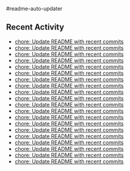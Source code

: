 #readme-auto-updater

## Recent Activity
<!-- LATEST_COMMITS:START -->
- [chore: Update README with recent commits](https://github.com/NEO1717/readme-auto-updater/commit/2376f0e6eafd57000b9abe386ff6b4b1bcf2c742)
- [chore: Update README with recent commits](https://github.com/NEO1717/readme-auto-updater/commit/fdcbd3569c64dae4642171c1d638233acd5b1cd7)
- [chore: Update README with recent commits](https://github.com/NEO1717/readme-auto-updater/commit/af2e9946e8144f55c00bc260b1dc2abd795ab2d7)
- [chore: Update README with recent commits](https://github.com/NEO1717/readme-auto-updater/commit/236d04b4babc23b48b56cf1ebea3e6ae86f8e5aa)
- [chore: Update README with recent commits](https://github.com/NEO1717/readme-auto-updater/commit/3f76b55fbcdc6520d57ef009308691f8200efbdf)
- [chore: Update README with recent commits](https://github.com/NEO1717/readme-auto-updater/commit/a6bf317ab8be0864de3b5239df223f8d4cf7d469)
- [chore: Update README with recent commits](https://github.com/NEO1717/readme-auto-updater/commit/4a98f64b4a0fc9d9612f88a95933367c6224ad47)
- [chore: Update README with recent commits](https://github.com/NEO1717/readme-auto-updater/commit/e6105e4af407b8127921299403980b96752c8efc)
- [chore: Update README with recent commits](https://github.com/NEO1717/readme-auto-updater/commit/eb7121b16f3f7efa70cd6e13d0accd6fa43f5d08)
- [chore: Update README with recent commits](https://github.com/NEO1717/readme-auto-updater/commit/0eb54b2983b514200c4afb82e0968ffbf931df66)
- [chore: Update README with recent commits](https://github.com/NEO1717/readme-auto-updater/commit/6fc31af1632b6a0f18bd781064a550e0881efc1c)
- [chore: Update README with recent commits](https://github.com/NEO1717/readme-auto-updater/commit/0268acc489854e33b72619b2f3024e2e8076e74c)
- [chore: Update README with recent commits](https://github.com/NEO1717/readme-auto-updater/commit/07722aae062f2004800101ba68bc81f1f5929803)
- [chore: Update README with recent commits](https://github.com/NEO1717/readme-auto-updater/commit/fb8555b589c5bd8c92fe7a0f3ed9cb3cb3fd9af0)
- [chore: Update README with recent commits](https://github.com/NEO1717/readme-auto-updater/commit/62798a363683867737aa433b5daa312fe4253ee5)
- [chore: Update README with recent commits](https://github.com/NEO1717/readme-auto-updater/commit/8571b8ab50b0aa1bb344c9b9a41cf8d8d9a1f4e3)
- [chore: Update README with recent commits](https://github.com/NEO1717/readme-auto-updater/commit/0d11e7006c191b1869a6fbd1722bc3d6c251f647)
- [chore: Update README with recent commits](https://github.com/NEO1717/readme-auto-updater/commit/902ca23da7e82b1863b801a3e8057c23c746d3fe)
- [chore: Update README with recent commits](https://github.com/NEO1717/readme-auto-updater/commit/debcad8df9b8893693d0f2f6cc5a86cd08e548b9)
- [chore: Update README with recent commits](https://github.com/NEO1717/readme-auto-updater/commit/238454bc1a5c256c6acbe88b7d02e861d0f797f9)
<!-- LATEST_COMMITS:END -->


